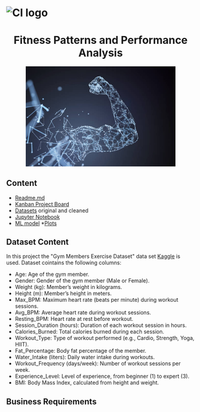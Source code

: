 # ![CI logo](https://codeinstitute.s3.amazonaws.com/fullstack/ci_logo_small.png)

# <div align="center"> Fitness Patterns and Performance Analysis </div>

<p align="center">
  <img src="gettyimages-814346208-612x612.jpg" width="400">
</p>

## Content
* [Readme.md](https://github.com/YShutko/CI_fitness_patterns_and_perfofmance_analysis/blob/b1a86de8fa919e84500b3dfa300965f3f84f622a/README.md)
* [Kanban Project Board](https://github.com/users/YShutko/projects/5)
* [Datasets](https://github.com/YShutko/CI_fitness_patterns_and_perfofmance_analysis/tree/main/data) original and cleaned
* [Jupyter Notebook](https://github.com/YShutko/CI_fitness_patterns_and_perfofmance_analysis/tree/b1a86de8fa919e84500b3dfa300965f3f84f622a/jupyter_notebooks)
* [ML model](https://github.com/YShutko/CI_fitness_patterns_and_perfofmance_analysis/tree/main/model)
*[Plots]()

## Dataset Content
In this project the "Gym Members Exercise Dataset" data set [Kaggle](https://www.kaggle.com/datasets/valakhorasani/gym-members-exercise-dataset/data) is used. 
Dataset cointains the following columns:
* Age: Age of the gym member.
* Gender: Gender of the gym member (Male or Female).
* Weight (kg): Member’s weight in kilograms.
* Height (m): Member’s height in meters.
* Max_BPM: Maximum heart rate (beats per minute) during workout sessions.
* Avg_BPM: Average heart rate during workout sessions.
* Resting_BPM: Heart rate at rest before workout.
* Session_Duration (hours): Duration of each workout session in hours.
* Calories_Burned: Total calories burned during each session.
* Workout_Type: Type of workout performed (e.g., Cardio, Strength, Yoga, HIIT).
* Fat_Percentage: Body fat percentage of the member.
* Water_Intake (liters): Daily water intake during workouts.
* Workout_Frequency (days/week): Number of workout sessions per week.
* Experience_Level: Level of experience, from beginner (1) to expert (3).
* BMI: Body Mass Index, calculated from height and weight.

## Business Requirements


